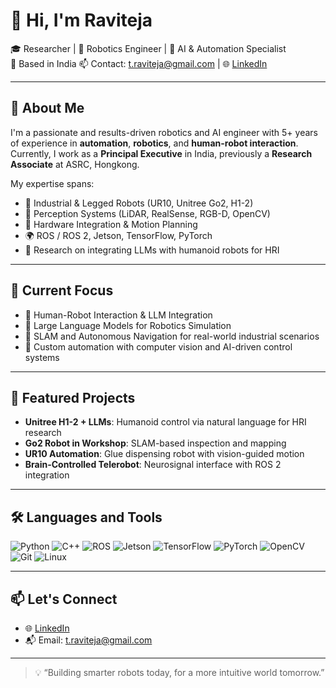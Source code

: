 # 👋 Hi, I'm Raviteja 
🎓 Researcher | 🤖 Robotics Engineer | 🔬 AI & Automation Specialist  
📍 Based in India
📫 Contact: t.raviteja@gmail.com | 🌐 [LinkedIn](https://www.linkedin.com/in/raviteja-t-2514aa227)

---

## 🚀 About Me

I'm a passionate and results-driven robotics and AI engineer with 5+ years of experience in **automation**, **robotics**, and **human-robot interaction**.  
Currently, I work as a **Principal Executive** in India, previously a **Research Associate** at ASRC, Hongkong.

My expertise spans:

- 🤖 Industrial & Legged Robots (UR10, Unitree Go2, H1-2)
- 📡 Perception Systems (LiDAR, RealSense, RGB-D, OpenCV)
- 🔧 Hardware Integration & Motion Planning
- 🌍 ROS / ROS 2, Jetson, TensorFlow, PyTorch
- 💬 Research on integrating LLMs with humanoid robots for HRI

---

## 💼 Current Focus

- 🤝 Human-Robot Interaction & LLM Integration  
- 🧠 Large Language Models for Robotics Simulation  
- 🧭 SLAM and Autonomous Navigation for real-world industrial scenarios  
- 🔩 Custom automation with computer vision and AI-driven control systems

---

## 📂 Featured Projects

- **Unitree H1-2 + LLMs**: Humanoid control via natural language for HRI research  
- **Go2 Robot in Workshop**: SLAM-based inspection and mapping  
- **UR10 Automation**: Glue dispensing robot with vision-guided motion  
- **Brain-Controlled Telerobot**: Neurosignal interface with ROS 2 integration  

---

## 🛠️ Languages and Tools

![Python](https://img.shields.io/badge/Python-3776AB?style=flat&logo=python&logoColor=white)
![C++](https://img.shields.io/badge/C++-00599C?style=flat&logo=c%2B%2B&logoColor=white)
![ROS](https://img.shields.io/badge/ROS-22314E?style=flat&logo=ros&logoColor=white)
![Jetson](https://img.shields.io/badge/Jetson-NVIDIA-green?style=flat)
![TensorFlow](https://img.shields.io/badge/TensorFlow-FF6F00?style=flat&logo=tensorflow&logoColor=white)
![PyTorch](https://img.shields.io/badge/PyTorch-EE4C2C?style=flat&logo=pytorch&logoColor=white)
![OpenCV](https://img.shields.io/badge/OpenCV-5C3EE8?style=flat&logo=opencv&logoColor=white)
![Git](https://img.shields.io/badge/Git-F05032?style=flat&logo=git&logoColor=white)
![Linux](https://img.shields.io/badge/Linux-FCC624?style=flat&logo=linux&logoColor=black)

---

## 📫 Let's Connect

- 🌐 [LinkedIn](https://www.linkedin.com/in/raviteja-t-2514aa227)
- 📬 Email: t.raviteja@gmail.com

---

> 💡 “Building smarter robots today, for a more intuitive world tomorrow.”
